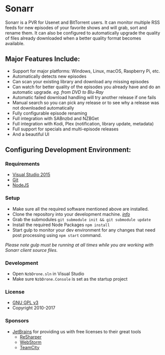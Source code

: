 # Sonarr

Sonarr is a PVR for Usenet and BitTorrent users. It can monitor multiple RSS feeds for new episodes of your favorite shows and will grab, sort and rename them. It can also be configured to automatically upgrade the quality of files already downloaded when a better quality format becomes available.

## Major Features Include:

* Support for major platforms: Windows, Linux, macOS, Raspberry Pi, etc.
* Automatically detects new episodes
* Can scan your existing library and download any missing episodes
* Can watch for better quality of the episodes you already have and do an automatic upgrade. *eg. from DVD to Blu-Ray*
* Automatic failed download handling will try another release if one fails
* Manual search so you can pick any release or to see why a release was not downloaded automatically
* Fully configurable episode renaming
* Full integration with SABnzbd and NZBGet
* Full integration with Kodi, Plex (notification, library update, metadata)
* Full support for specials and multi-episode releases
* And a beautiful UI

## Configuring Development Environment:

### Requirements

* [Visual Studio 2015](https://visualstudio.microsoft.com/vs/)
* [Git](https://git-scm.com/downloads)
* [NodeJS](https://nodejs.org/en/download/)

### Setup

* Make sure all the required software mentioned above are installed.
* Clone the repository into your development machine. [*info*](https://help.github.com/articles/working-with-repositories)
* Grab the submodules `git submodule init && git submodule update`
* Install the required Node Packages `npm install`
* Start gulp to monitor your dev environment for any changes that need post processing using `npm start` command.

*Please note gulp must be running at all times while you are working with Sonarr client source files.*

### Development

* Open `NzbDrone.sln` in Visual Studio
* Make sure `NzbDrone.Console` is set as the startup project

### License

* [GNU GPL v3](https://www.gnu.org/licenses/gpl.html)
* Copyright 2010-2017

### Sponsors

* [JetBrains](https://www.jetbrains.com/) for providing us with free licenses to their great tools
    * [ReSharper](https://www.jetbrains.com/resharper/)
    * [WebStorm](https://www.jetbrains.com/webstorm/)
    * [TeamCity](https://www.jetbrains.com/teamcity/)
